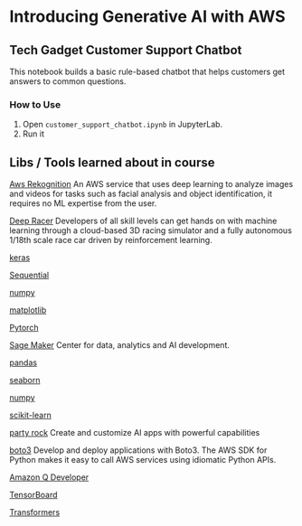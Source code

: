# Introducing Generative AI with AWS

## Tech Gadget Customer Support Chatbot

This notebook builds a basic rule-based chatbot that helps customers get answers to common questions.

### How to Use

1. Open `customer_support_chatbot.ipynb` in JupyterLab.
2. Run it

## Libs / Tools learned about in course

[Aws Rekognition](https://aws.amazon.com/rekognition/) An AWS service that uses deep learning to analyze images and videos for tasks such as facial analysis and object identification, it requires no ML expertise from the user.

[Deep Racer](https://aws.amazon.com/deepracer/) Developers of all skill levels can get hands on with machine learning through a cloud-based 3D racing simulator and a fully autonomous 1/18th scale race car driven by reinforcement learning.

[keras](https://www.tensorflow.org/guide/keras)

[Sequential](https://www.tensorflow.org/guide/keras/sequential_model)

[numpy](https://numpy.org/doc/stable/reference/index.html#reference)

[matplotlib](https://matplotlib.org/stable/api/index.html)

[Pytorch](https://docs.pytorch.org/tutorials/beginner/introyt/introyt_index.html)

[Sage Maker](https://aws.amazon.com/sagemaker/) Center for data, analytics and AI development.

[pandas](https://pypi.org/project/pandas/)

[seaborn](https://seaborn.pydata.org/)

[numpy](https://pypi.org/project/numpy/)

[scikit-learn](https://scikit-learn.org/stable/)

[party rock](https://partyrock.aws/)
Create and customize AI apps with powerful capabilities

[boto3](https://aws.amazon.com/sdk-for-python/)
Develop and deploy applications with Boto3. The AWS SDK for Python makes it easy to call AWS services using idiomatic Python APIs.

[Amazon Q Developer](https://docs.aws.amazon.com/amazonq/latest/qdeveloper-ug/what-is.html)

[TensorBoard](https://www.tensorflow.org/tensorboard)

[Transformers](https://huggingface.co/docs/transformers/en/installation)
